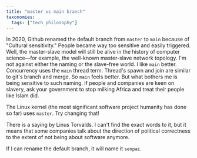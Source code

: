 ```yaml
---
title: "master vs main branch"
taxonomies:
  tags: ["tech_philosophy"]
---
```


In 2020, Github renamed the default branch from `master` to `main` because of "Cultural sensitivity." People became way too sensitive and easily triggered. Well, the master-slave model will still be alive in the history of computer science—for example, the well-known master-slave network topology. I'm not against either the naming or the slave-free world. I like `main` better. Concurrency uses the `main` thread term. Thread's spawn and join are similar to git's branch and merge. So `main` feels better. But what bothers me is being sensitive to such naming. If people and companies are keen on slavery, ask your government to stop milking Africa and treat their people like Islam did.

The Linux kernel (the most significant software project humanity has done so far) uses `master`. Try changing that!

There is a saying by Linus Torvalds. I can't find the exact words to it, but it means that some companies talk about the direction of political correctness to the extent of not being about software anymore.

If I can rename the default branch, it will name it `senpai`.
